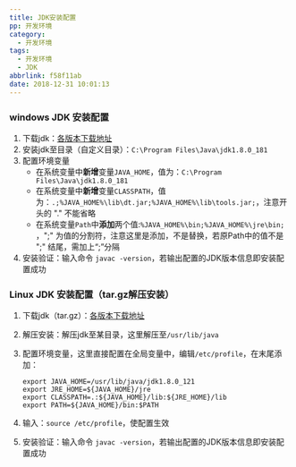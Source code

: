 ```yaml
---
title: JDK安装配置
pp: 开发环境
category:
  - 开发环境
tags:
  - 开发环境
  - JDK
abbrlink: f58f11ab
date: 2018-12-31 10:01:13
---
```




### windows JDK 安装配置

1. 下载jdk：[各版本下载地址][1]
2. 安装jdk至目录（自定义目录）：`C:\Program Files\Java\jdk1.8.0_181`
3. 配置环境变量
   * 在系统变量中**新增**变量`JAVA_HOME`，值为：`C:\Program Files\Java\jdk1.8.0_181`
   * 在系统变量中**新增**变量`CLASSPATH`，值为：`.;%JAVA_HOME%\lib\dt.jar;%JAVA_HOME%\lib\tools.jar;`，注意开头的 "." 不能省略
   * 在系统变量`Path`中**添加**两个值:`%JAVA_HOME%\bin;%JAVA_HOME%\jre\bin; `，";" 为值的分割符，注意这里是添加，不是替换，若原Path中的值不是 ";" 结尾，需加上“;”分隔
4. 安装验证：输入命令 `javac -version`，若输出配置的JDK版本信息即安装配置成功



### Linux JDK 安装配置（tar.gz解压安装）

1. 下载jdk（tar.gz）：[各版本下载地址][1]

2. 解压安装：解压jdk至某目录，这里解压至`/usr/lib/java`

3. 配置环境变量，这里直接配置在全局变量中，编辑`/etc/profile`，在末尾添加：

   ```
   export JAVA_HOME=/usr/lib/java/jdk1.8.0_121
   export JRE_HOME=${JAVA_HOME}/jre
   export CLASSPATH=.:${JAVA_HOME}/lib:${JRE_HOME}/lib
   export PATH=${JAVA_HOME}/bin:$PATH 
   ```

4. 输入：`source /etc/profile`，使配置生效

5. 安装验证：输入命令 `javac -version`，若输出配置的JDK版本信息即安装配置成功



[1]: https://www.oracle.com/technetwork/java/javase/archive-139210.html